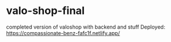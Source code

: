 # valo-shop-final
completed version of valoshop with backend and stuff
Deployed: https://compassionate-benz-fafc1f.netlify.app/
